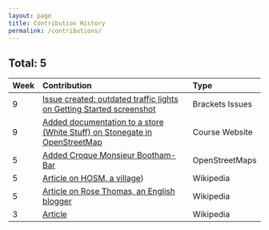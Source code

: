 ```yaml
---
layout: page
title: Contribution History
permalink: /contributions/
---
```


## Total: 5


| Week        | Contribution           | Type  |
| ------------- |:-------------|:-----|
| 9 |              [Issue created: outdated traffic lights on Getting Started screenshot](https://github.com/adobe/brackets/issues/14176)             |   Brackets Issues  |
| 9 | [Added documentation to a store (White Stuff) on Stonegate in OpenStreetMap](https://www.openstreetmap.org/node/4891964795) |   Course Website  |
| 5 |[Added Croque Monsieur Bootham-Bar](https://www.openstreetmap.org/changeset/57552867)| OpenStreetMaps |
| 5 |[Article on HOSM, a village](https://en.wikipedia.org/wiki/Holme-on-Spalding-Moor))| Wikipedia|
| 5 |[Article on Rose Thomas, an English blogger](https://en.wikipedia.org/wiki/Rose_Thomas_(blogger))| Wikipedia|
| 3 |[Article](https://en.wikipedia.org/w/index.php?title=Voc%C3%AA_Decide&oldid=825393949)| Wikipedia|
